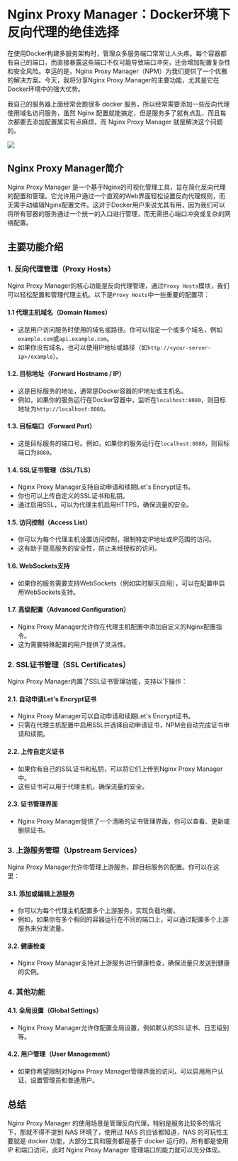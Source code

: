# Nginx Proxy Manager：Docker环境下反向代理的绝佳选择

在使用Docker构建多服务架构时，管理众多服务端口常常让人头疼。每个容器都有自己的端口，而直接暴露这些端口不仅可能导致端口冲突，还会增加配置复杂性和安全风险。幸运的是，Nginx Proxy Manager（NPM）为我们提供了一个优雅的解决方案。今天，我将分享Nginx Proxy Manager的主要功能，尤其是它在Docker环境中的强大优势。

我自己的服务器上面经常会跑很多 docker 服务，所以经常需要添加一些反向代理使用域名访问服务，虽然 Nginx 配置就能搞定，但是服务多了就有点乱，而且每次都要去添加配置属实有点麻烦，而 Nginx Proxy Manager 就是解决这个问题的。

![](https://cdn.jsdelivr.net/gh/Hopetree/blog-img@main/2025/202507101038473.png)

## Nginx Proxy Manager简介

Nginx Proxy Manager 是一个基于Nginx的可视化管理工具，旨在简化反向代理的配置和管理。它允许用户通过一个直观的Web界面轻松设置反向代理规则，而无需手动编辑Nginx配置文件。这对于Docker用户来说尤其有用，因为我们可以将所有容器的服务通过一个统一的入口进行管理，而无需担心端口冲突或复杂的网络配置。


## 主要功能介绍

### 1. 反向代理管理（Proxy Hosts）

Nginx Proxy Manager的核心功能是反向代理管理，通过`Proxy Hosts`模块，我们可以轻松配置和管理代理主机。以下是`Proxy Hosts`中一些重要的配置项：

#### 1.1 **代理主机域名（Domain Names）**
   - 这是用户访问服务时使用的域名或路径。你可以指定一个或多个域名，例如`example.com`或`api.example.com`。
   - 如果你没有域名，也可以使用IP地址或路径（如`http://<your-server-ip>/example`）。

#### 1.2. **目标地址（Forward Hostname / IP）**
   - 这是目标服务的地址，通常是Docker容器的IP地址或主机名。
   - 例如，如果你的服务运行在Docker容器中，监听在`localhost:8080`，则目标地址为`http://localhost:8080`。

#### 1.3. **目标端口（Forward Port）**
   - 这是目标服务的端口号。例如，如果你的服务运行在`localhost:8080`，则目标端口为`8080`。

#### 1.4. **SSL证书管理（SSL/TLS）**
   - Nginx Proxy Manager支持自动申请和续期Let's Encrypt证书。
   - 你也可以上传自定义的SSL证书和私钥。
   - 通过启用SSL，可以为代理主机启用HTTPS，确保流量的安全。

#### 1.5. **访问控制（Access List）**
   - 你可以为每个代理主机设置访问控制，限制特定IP地址或IP范围的访问。
   - 这有助于提高服务的安全性，防止未经授权的访问。

#### 1.6. **WebSockets支持**
   - 如果你的服务需要支持WebSockets（例如实时聊天应用），可以在配置中启用WebSockets支持。

#### 1.7. **高级配置（Advanced Configuration）**
   - Nginx Proxy Manager允许你在代理主机配置中添加自定义的Nginx配置指令。
   - 这为需要特殊配置的用户提供了灵活性。

### 2. SSL证书管理（SSL Certificates）

Nginx Proxy Manager内置了SSL证书管理功能，支持以下操作：

#### 2.1. **自动申请Let's Encrypt证书**
   - Nginx Proxy Manager可以自动申请和续期Let's Encrypt证书。
   - 只需在代理主机配置中启用SSL并选择自动申请证书，NPM会自动完成证书申请和续期。

#### 2.2. **上传自定义证书**
   - 如果你有自己的SSL证书和私钥，可以将它们上传到Nginx Proxy Manager中。
   - 这些证书可以用于代理主机，确保流量的安全。

#### 2.3. **证书管理界面**
   - Nginx Proxy Manager提供了一个清晰的证书管理界面，你可以查看、更新或删除证书。

### 3. 上游服务管理（Upstream Services）

Nginx Proxy Manager允许你管理上游服务，即目标服务的配置。你可以在这里：

#### 3.1. **添加或编辑上游服务**
   - 你可以为每个代理主机配置多个上游服务，实现负载均衡。
   - 例如，如果你有多个相同的容器运行在不同的端口上，可以通过配置多个上游服务来分发流量。

#### 3.2. **健康检查**
   - Nginx Proxy Manager支持对上游服务进行健康检查，确保流量只发送到健康的实例。

### 4. 其他功能

#### 4.1. **全局设置（Global Settings）**
   - Nginx Proxy Manager允许你配置全局设置，例如默认的SSL证书、日志级别等。

#### 4.2. **用户管理（User Management）**
   - 如果你希望限制对Nginx Proxy Manager管理界面的访问，可以启用用户认证，设置管理员和普通用户。

## 总结

Nginx Proxy Manager 的使用场景是管理反向代理，特别是服务比较多的情况下，那就不得不提到 NAS 环境了，使用过 NAS 的应该都知道，NAS 的可玩性主要就是 docker 功能，大部分工具和服务都是基于 docker 运行的，所有都是使用 IP 和端口访问，此时 Nginx Proxy Manager 管理端口的能力就可以充分体现。